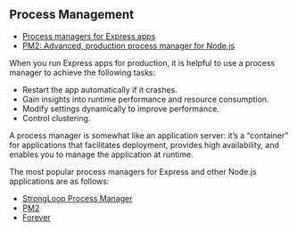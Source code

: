 ## Process Management

* [Process managers for Express apps](http://expressjs.com/en/advanced/pm.html)
* [PM2: Advanced, production process manager for Node.js](http://pm2.keymetrics.io/)

When you run Express apps for production, it is helpful to use a process manager to achieve the following tasks:

* Restart the app automatically if it crashes.
* Gain insights into runtime performance and resource consumption.
* Modify settings dynamically to improve performance.
* Control clustering.

A process manager is somewhat like an application server: it’s a “container” for applications that facilitates deployment, provides high availability, and enables you to manage the application at runtime.

The most popular process managers for Express and other Node.js applications are as follows:

* [StrongLoop Process Manager](http://expressjs.com/en/advanced/pm.html#sl)
* [PM2](http://expressjs.com/en/advanced/pm.html#pm2)
* [Forever](http://expressjs.com/en/advanced/pm.html#forever)


